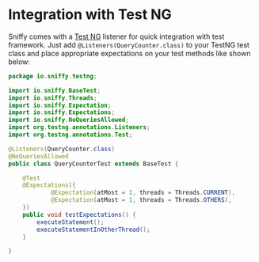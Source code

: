 Integration with Test NG
====

Sniffy comes with a [Test NG](http://testng.org/) listener for quick integration with test framework. Just add `@Listeners(QueryCounter.class)` to your TestNG test class and place appropriate expectations on your test methods like shown below:

```java
package io.sniffy.testng;

import io.sniffy.BaseTest;
import io.sniffy.Threads;
import io.sniffy.Expectation;
import io.sniffy.Expectations;
import io.sniffy.NoQueriesAllowed;
import org.testng.annotations.Listeners;
import org.testng.annotations.Test;

@Listeners(QueryCounter.class)
@NoQueriesAllowed
public class QueryCounterTest extends BaseTest {

    @Test
    @Expectations({
            @Expectation(atMost = 1, threads = Threads.CURRENT),
            @Expectation(atMost = 1, threads = Threads.OTHERS),
    })
    public void testExpectations() {
        executeStatement();
        executeStatementInOtherThread();
    }

}
```